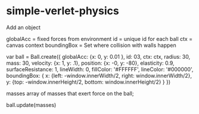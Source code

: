 # simple-verlet-physics

Add an object

globalAcc = fixed forces from environment
id = unique id for each ball
ctx = canvas context
boundingBox = Set where collision with walls happen

var ball = Ball.create({
  globalAcc: {x: 0, y: 0.01 },
  id: 03,
  ctx: ctx,
  radius: 30,
  mass: 30,
  velocity: {x: 1, y: .1},
  position: {x: -0, y: -80},
  elasticity: 0.9,
  surfaceResistance: 1,
  lineWidth: 0,
  fillColor: '#FFFFFF',
  lineColor: '#000000',
  boundingBox: {
    x: {left: -window.innerWidth/2, right: window.innerWidth/2},
    y: {top: -window.innerHeight/2, bottom: window.innerHeight/2}
  }
})

masses array of masses that exert force on the ball;

ball.update(masses)

